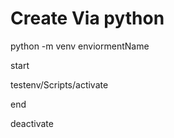 # Create Via python

python -m venv enviormentName

start

testenv/Scripts/activate

end

deactivate
